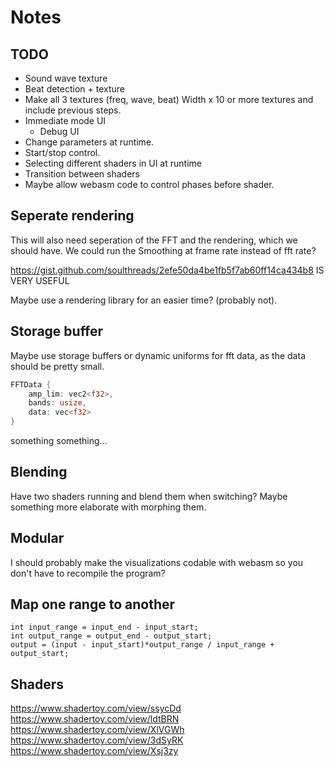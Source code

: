 # Notes

## TODO

- Sound wave texture
- Beat detection + texture
- Make all 3 textures (freq, wave, beat) Width x 10 or more textures and include previous steps.
- Immediate mode UI
  - Debug UI
- Change parameters at runtime.
- Start/stop control.
- Selecting different shaders in UI at runtime
- Transition between shaders
- Maybe allow webasm code to control phases before shader.

## Seperate rendering

This will also need seperation of the FFT and the rendering, which we should have.
We could run the Smoothing at frame rate instead of fft rate?

https://gist.github.com/soulthreads/2efe50da4be1fb5f7ab60ff14ca434b8 IS VERY USEFUL

Maybe use a rendering library for an easier time? (probably not).

## Storage buffer

Maybe use storage buffers or dynamic uniforms for fft data, as the data should be pretty small.

```rust
FFTData {
	amp_lim: vec2<f32>,
	bands: usize,
	data: vec<f32>
}
```

something something...

## Blending

Have two shaders running and blend them when switching? Maybe something more elaborate with morphing them.

## Modular

I should probably make the visualizations codable with webasm so you don't have to recompile the program?

## Map one range to another

```
int input_range = input_end - input_start;
int output_range = output_end - output_start;
output = (input - input_start)*output_range / input_range + output_start;
```

## Shaders

https://www.shadertoy.com/view/ssycDd
https://www.shadertoy.com/view/ldtBRN
https://www.shadertoy.com/view/XlVGWh
https://www.shadertoy.com/view/3dSyRK
https://www.shadertoy.com/view/Xsj3zy

